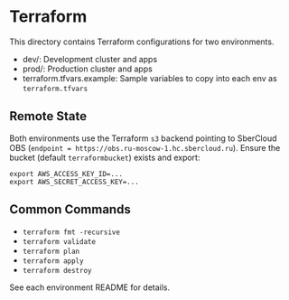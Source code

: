 # Terraform

This directory contains Terraform configurations for two environments.

- dev/: Development cluster and apps
- prod/: Production cluster and apps
- terraform.tfvars.example: Sample variables to copy into each env as `terraform.tfvars`

## Remote State

Both environments use the Terraform `s3` backend pointing to SberCloud OBS (`endpoint = https://obs.ru-moscow-1.hc.sbercloud.ru`). Ensure the bucket (default `terraformbucket`) exists and export:

```
export AWS_ACCESS_KEY_ID=...
export AWS_SECRET_ACCESS_KEY=...
```

## Common Commands

- `terraform fmt -recursive`
- `terraform validate`
- `terraform plan`
- `terraform apply`
- `terraform destroy`

See each environment README for details.